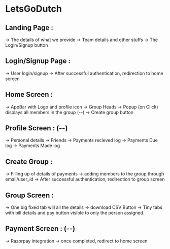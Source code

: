 # LetsGoDutch

## Landing Page :

-> The details of what we provide
-> Team details and other stuffs
-> The Login/Signup button

## Login/Signup Page :

-> User login/signup
-> After successful authentication, redirection to home screen

## Home Screen :

-> AppBar with Logo and profile icon
-> Group Heads
-> Popup (on Click) displays all members in the group (--)
-> Create group button

## Profile Screen : (--)

-> Personal details
-> Friends
-> Payments recieved log
-> Payments Due log
-> Payments Made log

## Create Group :

-> Filling up of details of payments
-> adding members to the group through email/user_id
-> After successful authentication, redirection to group screen

## Group Screen :

-> One big fixed tab will all the details
-> download CSV Button
-> Tiny tabs with bill details and pay button visible to only the person assigned.

## Payment Screen : (--)

-> Razorpay integration
-> once completed, redirect to home screen
